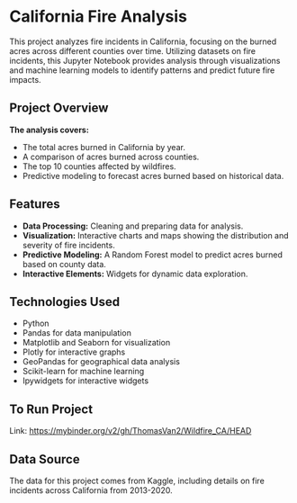 # California Fire Analysis

This project analyzes fire incidents in California, focusing on the burned acres across different counties over time. Utilizing datasets on fire incidents, this Jupyter Notebook provides analysis through visualizations and machine learning models to identify patterns and predict future fire impacts.

## Project Overview

__The analysis covers:__

- The total acres burned in California by year.
- A comparison of acres burned across counties.
- The top 10 counties affected by wildfires.
- Predictive modeling to forecast acres burned based on historical data.


## Features

- __Data Processing:__ Cleaning and preparing data for analysis.
- __Visualization:__ Interactive charts and maps showing the distribution and severity of fire incidents.
- __Predictive Modeling:__ A Random Forest model to predict acres burned based on county data.
- __Interactive Elements:__ Widgets for dynamic data exploration.

## Technologies Used

- Python
- Pandas for data manipulation
- Matplotlib and Seaborn for visualization
- Plotly for interactive graphs
- GeoPandas for geographical data analysis
- Scikit-learn for machine learning
- Ipywidgets for interactive widgets

## To Run Project

Link: https://mybinder.org/v2/gh/ThomasVan2/Wildfire_CA/HEAD

## Data Source
The data for this project comes from Kaggle, including details on fire incidents across California from 2013-2020.
